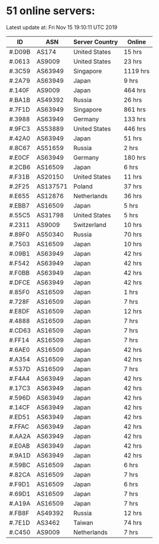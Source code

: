 # 51 online servers:

Latest update at: Fri Nov 15 19:10:11 UTC 2019

| ID | ASN | Server Country | Online |
| -- | --- | -------------- | ------ |
| #.D09B | AS174 | United States | 15 hrs |
| #.0613 | AS9009 | United States | 23 hrs |
| #.3C59 | AS63949 | Singapore | 1119 hrs |
| #.2A79 | AS63949 | Japan | 9 hrs |
| #.140F | AS9009 | Japan | 464 hrs |
| #.BA1B | AS49392 | Russia | 26 hrs |
| #.7F1D | AS63949 | Singapore | 861 hrs |
| #.3988 | AS63949 | Germany | 133 hrs |
| #.9FC3 | AS53889 | United States | 446 hrs |
| #.42A0 | AS63949 | Japan | 51 hrs |
| #.8C67 | AS51659 | Russia | 2 hrs |
| #.E0CF | AS63949 | Germany | 180 hrs |
| #.2CB6 | AS16509 | Japan | 6 hrs |
| #.F31B | AS20150 | United States | 11 hrs |
| #.2F25 | AS137571 | Poland | 37 hrs |
| #.E655 | AS12876 | Netherlands | 36 hrs |
| #.EBB7 | AS16509 | Japan | 5 hrs |
| #.55C5 | AS31798 | United States | 5 hrs |
| #.2311 | AS9009 | Switzerland | 10 hrs |
| #.89F0 | AS50340 | Russia | 70 hrs |
| #.7503 | AS16509 | Japan | 10 hrs |
| #.09B1 | AS63949 | Japan | 42 hrs |
| #.F542 | AS63949 | Japan | 42 hrs |
| #.F0BB | AS63949 | Japan | 42 hrs |
| #.DFCE | AS63949 | Japan | 42 hrs |
| #.85F0 | AS16509 | Japan | 1 hrs |
| #.728F | AS16509 | Japan | 7 hrs |
| #.E8DF | AS16509 | Japan | 12 hrs |
| #.4888 | AS16509 | Japan | 7 hrs |
| #.CD63 | AS16509 | Japan | 7 hrs |
| #.FF14 | AS16509 | Japan | 7 hrs |
| #.6AE0 | AS16509 | Japan | 42 hrs |
| #.A354 | AS16509 | Japan | 42 hrs |
| #.537D | AS16509 | Japan | 7 hrs |
| #.F4A4 | AS63949 | Japan | 42 hrs |
| #.17C3 | AS63949 | Japan | 42 hrs |
| #.596D | AS63949 | Japan | 42 hrs |
| #.14CF | AS63949 | Japan | 42 hrs |
| #.ED51 | AS63949 | Japan | 42 hrs |
| #.FFAC | AS63949 | Japan | 42 hrs |
| #.AA2A | AS63949 | Japan | 42 hrs |
| #.E0AB | AS63949 | Japan | 42 hrs |
| #.9A1D | AS63949 | Japan | 42 hrs |
| #.59BC | AS16509 | Japan | 6 hrs |
| #.82CA | AS16509 | Japan | 7 hrs |
| #.F9D1 | AS16509 | Japan | 6 hrs |
| #.69D1 | AS16509 | Japan | 7 hrs |
| #.A19A | AS16509 | Japan | 7 hrs |
| #.FB8F | AS49392 | Russia | 12 hrs |
| #.7E1D | AS3462 | Taiwan | 74 hrs |
| #.C450 | AS9009 | Netherlands | 7 hrs |

